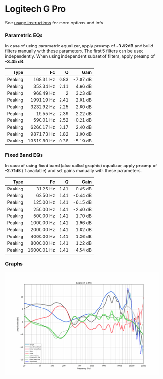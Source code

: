 # Logitech G Pro
See [usage instructions](https://github.com/jaakkopasanen/AutoEq#usage) for more options and info.

### Parametric EQs
In case of using parametric equalizer, apply preamp of **-3.42dB** and build filters manually
with these parameters. The first 5 filters can be used independently.
When using independent subset of filters, apply preamp of **-3.45 dB**.

| Type    | Fc          |    Q | Gain     |
|--------:|------------:|-----:|---------:|
| Peaking | 168.31 Hz   | 0.83 | -7.07 dB |
| Peaking | 352.34 Hz   | 2.11 | 4.66 dB  |
| Peaking | 968.49 Hz   | 2    | 3.23 dB  |
| Peaking | 1991.19 Hz  | 2.41 | 2.01 dB  |
| Peaking | 3232.92 Hz  | 2.25 | 2.60 dB  |
| Peaking | 19.55 Hz    | 2.39 | 2.22 dB  |
| Peaking | 590.01 Hz   | 2.52 | -0.21 dB |
| Peaking | 6260.17 Hz  | 3.17 | 2.40 dB  |
| Peaking | 9871.73 Hz  | 1.82 | 1.00 dB  |
| Peaking | 19519.80 Hz | 0.36 | -5.19 dB |

### Fixed Band EQs
In case of using fixed band (also called graphic) equalizer, apply preamp of **-2.71dB**
(if available) and set gains manually with these parameters.

| Type    | Fc          |    Q | Gain     |
|--------:|------------:|-----:|---------:|
| Peaking | 31.25 Hz    | 1.41 | 0.45 dB  |
| Peaking | 62.50 Hz    | 1.41 | -0.44 dB |
| Peaking | 125.00 Hz   | 1.41 | -6.15 dB |
| Peaking | 250.00 Hz   | 1.41 | -2.40 dB |
| Peaking | 500.00 Hz   | 1.41 | 1.70 dB  |
| Peaking | 1000.00 Hz  | 1.41 | 1.96 dB  |
| Peaking | 2000.00 Hz  | 1.41 | 1.82 dB  |
| Peaking | 4000.00 Hz  | 1.41 | 1.36 dB  |
| Peaking | 8000.00 Hz  | 1.41 | 1.22 dB  |
| Peaking | 16000.01 Hz | 1.41 | -4.54 dB |

### Graphs
![](./Logitech%20G%20Pro.png)